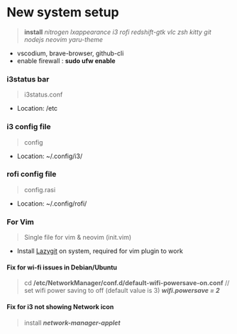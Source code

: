 # New system setup
> **install**
  *nitrogen lxappearance i3 rofi redshift-gtk vlc zsh kitty git nodejs neovim yaru-theme*
  - vscodium, brave-browser, github-cli
  - enable firewall : **sudo ufw enable**

### i3status bar
> i3status.conf
- Location: /etc

### i3 config file
> config
- Location: ~/.config/i3/

### rofi config file
> config.rasi
- Location: ~/.config/rofi/

### For Vim
> Single file for vim & neovim (init.vim)
- Install [Lazygit](https://github.com/jesseduffield/lazygit) on system, required for vim plugin to work

#### Fix for wi-fi issues in Debian/Ubuntu
> cd **/etc/NetworkManager/conf.d/default-wifi-powersave-on.conf**
  // set wifi power saving to off (default value is 3)
  ***wifi.powersave = 2***

#### Fix for i3 not showing Network icon
> install ***network-manager-applet***
